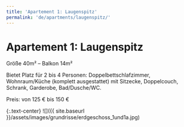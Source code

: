 ```yaml
---
title: 'Apartement 1: Laugenspitz'
permalink: 'de/apartments/laugenspitz/'
---
```


# Apartement 1: Laugenspitz

Größe 40m² – Balkon 14m²

Bietet Platz für 2 bis 4 Personen: Doppelbettschlafzimmer, Wohnraum/Küche (komplett ausgestattet) mit Sitzecke, Doppelcouch, Schrank, Garderobe, Bad/Dusche/WC.

Preis: von 125 € bis 150 €

{:.text-center}
![]({{ site.baseurl }}/assets/images/grundrisse/erdgeschoss_1und1a.jpg)
